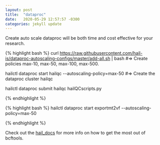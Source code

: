 ```yaml
---
layout: post
title:  "dataproc"
date:   2020-05-29 12:57:57 -0300
categories: jekyll update
---
```

Create auto scale dataproc will be both time and cost effective for your research.


{% highlight bash %}
curl https://raw.githubusercontent.com/hail-is/dataproc-autoscaling-configs/master/add-all.sh | bash
#=> Create policies max-10, max-50, max-100, max-500.

hailctl dataproc start hailqc  --autoscaling-policy=max-50
#=> Create the dataproc cluster hailqc

hailctl dataproc submit hailqc hailQCscripts.py

{% endhighlight %}

{% highlight bash %}
hailctl dataproc start exportmt2vf  --autoscaling-policy=max-50


{% endhighlight %}

Check out the [hail_docs][ref-docs] for more info on how to get the most out of bcftools. 

[ref-docs]:https://hail.zulipchat.com/#narrow/stream/123010-Hail-0.2E2.20support/topic/Export.20to.20VCF

